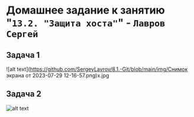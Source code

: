 # Домашнее задание к занятию "`13.2. "Защита хоста"`" - `Лавров Сергей`

## Задача 1
![alt text](https://github.com/SergeyLavrov/8.1.-Git/blob/main/img/Снимок экрана от 2023-07-29 12-16-57.png)x.jpg

## Задача 2
![alt text](https://github.com/SergeyLavrov/8.1.-Git/blob/main/img/x.jpg)

